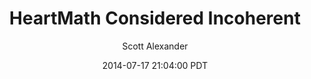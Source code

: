---
layout: podcast
title: "HeartMath Considered Incoherent"
author: Scott Alexander
description: https://slatestarcodex.com/2014/07/17/heartmath-considered-incoherent/
date: 2014-07-17 21:04:00 PDT
length: 6774451
duration: 1693
guid: heartmath-considered-incoherent
---